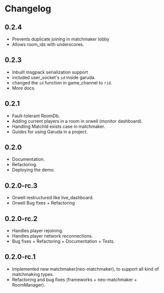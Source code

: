 # Changelog
## 0.2.4
  - Prevents duplicate joining in matchmaker lobby
  - Allows room_ids with underscores.
## 0.2.3
  - Inbuilt msgpack serialization support
  - included user_socket's `id` inside garuda.
  - changed the `id` function in game_channel to `rid`.
  - More docs.
## 0.2.1
  - Fault-tolerant RoomDb.
  - Adding current players in a room in orwell (monitor dashboard).
  - Handling MatchId exists case in matchmaker.
  - Guides for using Garuda in a project.
## 0.2.0
  - Documentation.
  - Refactoring.
  - Deploying the demo.
## 0.2.0-rc.3
  - Orwell restructured like live_dashboard.
  - Orwell Bug fixes + Refactoring
## 0.2.0-rc.2
  - Handles player rejoining.
  - Handles player network reconnections.
  - Bug fixes + Refactoring + Documentation + Tests.
## 0.2.0-rc.1
  - Implemented new matchmaker(neo-matchmaker), to support all kind of matchmaking types.
  - Refactoring and bug fixes (frameworks + neo-matchmaker + RoomManager).